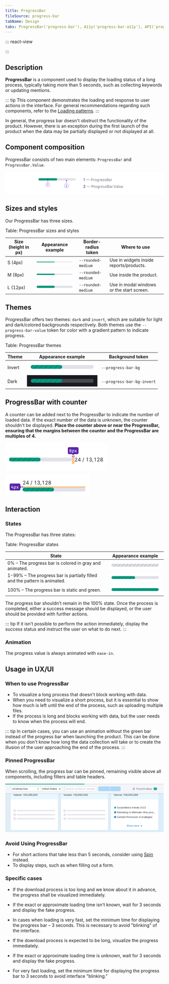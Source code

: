 ```yaml
---
title: ProgressBar
fileSource: progress-bar
tabName: Design
tabs: ProgressBar('progress-bar'), A11y('progress-bar-a11y'), API('progress-bar-api'), Example('progress-bar-code'), Changelog('progress-bar-changelog')
---
```


::: react-view

<script lang="tsx">
import React from 'react';
import styled from 'styled-components';

import ProgressBar from '@semcore/ui/progress-bar';
import PlaygroundGeneration from '@components/PlaygroundGeneration';

const SIZES = ['l', 'm', 's'];

const Wrapper = styled.div`
  width: 300px;
  border-radius: 5px;
  padding: 20px;
`;

const LayoutPreview = (props) => <Wrapper>{props.children}</Wrapper>;

const Preview = (preview) => {
  const { radio, text, select } = preview('ProgressBar');

  const size = radio({
    key: 'size',
    defaultValue: 'm',
    label: 'Size',
    options: SIZES,
  });

  const theme = select({
    key: 'theme',
    defaultValue: 'invert',
    label: 'Theme',
    options: [
      {
        name: 'invert',
        value: 'invert',
      },
      {
        name: 'dark',
        value: 'dark',
      },
    ],
  });

  const duration = text({
    key: 'duration',
    defaultValue: 1000,
    label: 'Duration',
  });

  const value = text({
    key: 'value',
    defaultValue: 50,
    label: 'Value',
  });

  return <ProgressBar theme={theme} size={size} duration={duration} value={value} />;
};

const App = PlaygroundGeneration(Preview, { LayoutPreview });
</script>

:::

## Description

**ProgressBar** is a component used to display the loading status of a long process, typically taking more than 5 seconds, such as collecting keywords or updating mentions.

::: tip
This component demonstrates the loading and response to user actions in the interface. For general recommendations regarding such components, refer to the [Loading patterns](/patterns/loading-states/).
:::

In general, the progress bar doesn't obstruct the functionality of the product. However, there is an exception during the first launch of the product when the data may be partially displayed or not displayed at all.

## Component composition

ProgressBar consists of two main elements: `ProgressBar` and `ProgressBar.Value`.

![](static/progressbar-composition.png)

## Sizes and styles

Our ProgressBar has three sizes.

Table: ProgressBar sizes and styles

| Size (height in px) | Appearance example   | Border-radius token     | Where to use        |
| ------------------- | -------------------- | ----------------------- | ------------------- |
| S (4px)    | ![](static/size-s.png) | `--rounded-medium`  | Use in widgets inside reports/products.                               |
| M (8px)    | ![](static/size-m.png) | `--rounded-medium`  | Use inside the product.                                               |
| L (12px)    | ![](static/size-l.png) | `--rounded-medium` | Use in modal windows or the start screen. |

## Themes

ProgressBar offers two themes: `dark` and `invert`, which are suitable for light and dark/colored backgrounds respectively. Both themes use the `--progress-bar-value` token for color with a gradient pattern to indicate progress.

Table: ProgressBar themes

| Theme  | Appearance example       | Background token            |
| ------ | ------------------------ | --------------------------- |
| Invert | ![](static/size-l.png)   | `--progress-bar-bg`         |
| Dark   | ![](static/dark-theme.png) | `--progress-bar-bg-invert`|

## ProgressBar with counter

A counter can be added next to the ProgressBar to indicate the number of loaded data. If the exact number of the data is unknown, the counter shouldn't be displayed. **Place the counter above or near the ProgressBar, ensuring that the margins between the counter and the ProgressBar are multiples of 4.**

![](static/progressbar-counter.png)

![](static/progressbar-counter-above.png)

## Interaction

### States

The ProgressBar has three states:

Table: ProgressBar states

| State | Appearance example  |
| ----- | ------------------- |
| 0% – The progress bar is colored in gray and animated. | ![](static/loading-gray.png) |
| 1-99% – The progress bar is partially filled and the pattern is animated. | ![](static/size-l.png) |
| 100% – The progress bar is static and green. | ![](static/loaded.png) |

The progress bar shouldn't remain in the 100% state. Once the process is completed, either a success message should be displayed, or the user should be provided with further actions.

::: tip
If it isn’t possible to perform the action immediately, display the success status and instruct the user on what to do next.
:::

### Animation

The progress value is always animated with `ease-in`.

## Usage in UX/UI

### When to use ProgressBar

- To visualize a long process that doesn't block working with data.
- When you need to visualize a short process, but it is essential to show how much is left until the end of the process, such as uploading multiple files.
- If the process is long and blocks working with data, but the user needs to know when the process will end.

::: tip
In certain cases, you can use an animation without the green bar instead of the progress bar when launching the product. This can be done when you don't know how long the data collection will take or to create the illusion of the user approaching the end of the process.
:::

### Pinned ProgressBar

When scrolling, the progress bar can be pinned, remaining visible above all components, including filters and table headers.

![](static/progressbar-sticky.png)

### Avoid Using ProgressBar

- For short actions that take less than 5 seconds, consider using [Spin](/components/spin/) instead.
- To display steps, such as when filling out a form.

### Specific cases

- If the download process is too long and we know about it in advance, the progress shall be visualized immediately.
- If the exact or approximate loading time isn’t known, wait for 3 seconds and display the fake progress.
- In cases when loading is very fast, set the minimum time for displaying the progress bar – 3 seconds. This is necessary to avoid "blinking" of the interface.
  
- If the download process is expected to be long, visualize the progress immediately.
- If the exact or approximate loading time is unknown, wait for 3 seconds and display the fake progress.
- For very fast loading, set the minimum time for displaying the progress bar to 3 seconds to avoid interface "blinking."

